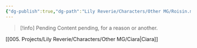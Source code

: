 ```yaml
---
{"dg-publish":true,"dg-path":"Lily Reverie/Characters/Other MG/Roisin.md","permalink":"/lily-reverie/characters/other-mg/roisin/","created":"2024-01-20T04:34:22.774-03:00","updated":"2024-01-20T04:45:36.337-03:00"}
---
```



>[!info] Pending
>Content pending, for a reason or another.

[[005. Projects/Lily Reverie/Characters/Other MG/Ciara\|Ciara]]